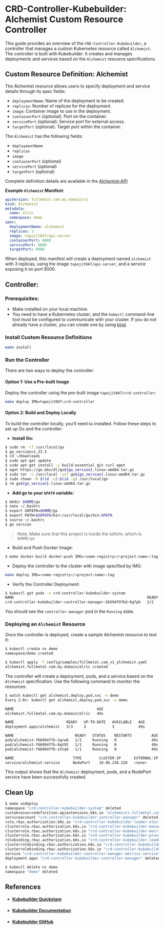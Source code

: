 # CRD-Controller-Kubebuilder: Alchemist Custom Resource Controller

This guide provides an overview of the `CRD-Controller-Kubebuilder`, a controller that manages a custom Kubernetes resource called `Alchemist`. The controller is built with Kubebuilder. It creates and manages deployments and services based on the `Alchemist` resource specifications.

## Custom Resource Definition: Alchemist
The Alchemist resource allows users to specify deployment and service details through its spec fields:

- `deploymentName`: Name of the deployment to be created.
- `replicas`: Number of replicas for the deployment.
- `image`: Container image to use in the deployment.
- `containerPort` (optional): Port on the container.
- `servicePort` (optional): Service port for external access.
- `targetPort` (optional): Target port within the container.

The `Alchemist` has the following fields:
- `deploymentName`
- `replicas`
- `image`
- `containerPort` (optional)
- `servicePort` (optional)
- `targetPort` (optional)

Complete definition details are available in the [Alchemist-API](https://github.com/tapojit047/CRD-Controller-kubebuilder/blob/master/api/v1/alchemist_types.go#L27)

**Example `Alchemist` Manifest**:
```yaml
apiVersion: fullmetal.com.my.domain/v1
kind: Alchemist
metadata:
  name: elric
  namespace: demo
spec:
  deploymentName: alchemist
  replicas: 3
  image: tapojit047/api-server
  containerPort: 8000
  servicePort: 8000
  targetPort: 8000
```

When deployed, this manifest will create a deployment named `alchemist` with 3 replicas, using the image `tapojit047/api-server`, and a service exposing it on port 8000.

## Controller:

### Prerequisites:
- Make installed on your local machine.
- You need to have a Kubernetes cluster, and the `kubectl` command-line tool must be configured to communicate with your cluster. If you do not already have a cluster, you can create one by using [kind](https://kind.sigs.k8s.io/docs/user/quick-start/).

### Install Custom Resource Definitions
```bash
make install
```

### Run the Controller

There are two ways to deploy the controller:

#### Option 1: Use a Pre-built Image
Deploy the controller using the pre-built image `tapojit047/crd-controller`:

```bash
make deploy IMG=tapojit047:crd-controller
```

#### Option 2: Build and Deploy Locally
To build the controller locally, you’ll need `Go` installed. Follow these steps to set up Go and the controller:

- **Install Go:**
```bash
$ sudo rm -rf /usr/local/go
$ go_version=1.23.3
$ cd ~/Downloads
$ sudo apt-get update
$ sudo apt-get install -y build-essential git curl wget
$ wget https://go.dev/dl/go${go_version}.linux-amd64.tar.gz
$ sudo tar -C /usr/local -xzf go${go_version}.linux-amd64.tar.gz
$ sudo chown -R $(id -u):$(id -g) /usr/local/go
$ rm go${go_version}.linux-amd64.tar.gz
```

- **Add go to your `$PATH` variable:**
```bash
$ mkdir $HOME/go
$ nano ~/.bashrc
$ export GOPATH=$HOME/go
$ export PATH=$GOPATH/bin:/usr/local/go/bin:$PATH
$ source ~/.bashrc
$ go version
```
> Note: Make sure that this project is inside the `GOPATH`, which is `$HOME/go`

- Build and Push Docker Image:
```bash
$ make docker-build docker-push IMG=<some-registry>/<project-name>:tag
```

- Deploy the controller to the cluster with image specified by IMG:
```bash
make deploy IMG=<some-registry>/<project-name>:tag
```

- Verify the Controller Deployment:
```bash
$ kubectl get pods -n crd-controller-kubebuilder-system
NAME                                                             READY   STATUS    RESTARTS   AGE
crd-controller-kubebuilder-controller-manager-5b594f97bd-6gfpb   2/2     Running   0          170m
```
You should see the `controller-manager` pod in the `Running` state.

### Deploying an `Alchemist` Resource
Once the controller is deployed, create a sample Alchemist resource to test it:

```bash
$ kubectl create ns demo
namespace/demo created

$ kubectl apply -f config/samples/fullmetal.com_v1_alchemist.yaml
alchemist.fullmetal.com.my.domain/elric created
```

The controller will create a deployment, pods, and a service based on the `Alchemist` specification. Use the following command to monitor the resources:

```bash
$ watch kubectl get alchemist,deploy,pod,svc -n demo
Every 2.0s: kubectl get alchemist,deploy,pod,svc -n demo                                                                                                                  

NAME                                      AGE
alchemist.fullmetal.com.my.domain/elric   49s

NAME                        READY   UP-TO-DATE   AVAILABLE   AGE
deployment.apps/alchemist   3/3     3            3           49s

NAME                            READY   STATUS    RESTARTS         AGE
pod/alchemist-f66994ffb-2qrw8   1/1     Running   0                49s
pod/alchemist-f66994ffb-8qt92   1/1     Running   0                49s
pod/alchemist-f66994ffb-z5tq9   1/1     Running   0                49s

NAME                           TYPE        CLUSTER-IP      EXTERNAL-IP   PORT(S)                      AGE
service/alchemist-service      NodePort    10.96.236.228   <none>        8000:30047/TCP               49s
```

This output shows that the `Alchemist` deployment, pods, and a NodePort service have been successfully created.

## Clean Up
```bash
$ make undeploy
namespace "crd-controller-kubebuilder-system" deleted
customresourcedefinition.apiextensions.k8s.io "alchemists.fullmetal.com.my.domain" deleted
serviceaccount "crd-controller-kubebuilder-controller-manager" deleted
role.rbac.authorization.k8s.io "crd-controller-kubebuilder-leader-election-role" deleted
clusterrole.rbac.authorization.k8s.io "crd-controller-kubebuilder-manager-role" deleted
clusterrole.rbac.authorization.k8s.io "crd-controller-kubebuilder-metrics-reader" deleted
clusterrole.rbac.authorization.k8s.io "crd-controller-kubebuilder-proxy-role" deleted
rolebinding.rbac.authorization.k8s.io "crd-controller-kubebuilder-leader-election-rolebinding" deleted
clusterrolebinding.rbac.authorization.k8s.io "crd-controller-kubebuilder-manager-rolebinding" deleted
clusterrolebinding.rbac.authorization.k8s.io "crd-controller-kubebuilder-proxy-rolebinding" deleted
service "crd-controller-kubebuilder-controller-manager-metrics-service" deleted
deployment.apps "crd-controller-kubebuilder-controller-manager" deleted

$ kubectl delete ns demo
namespace "demo" deleted
```

## References
* #### [Kubebuilder Quickstare](https://book.kubebuilder.io/quick-start)
* #### [Kubebuilder Documentation][1]
* #### [Kubebuilder GitHub][2]

[1]:https://book.kubebuilder.io/ "Kubebuilder Book"
[2]:https://github.com/kubernetes-sigs/kubebuilder "Kubebuilder"